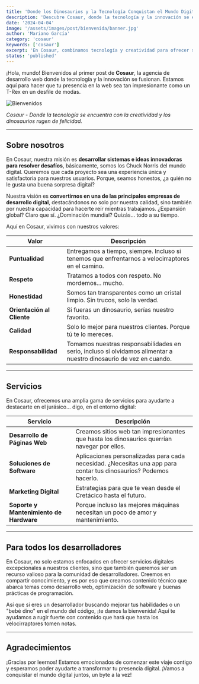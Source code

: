 ```yaml
---
title: 'Donde los Dinosaurios y la Tecnología Conquistan el Mundo Digital'
description: 'Descubre Cosaur, donde la tecnología y la innovación se encuentran con la diversión y la creatividad. Entra en nuestra historia y conoce nuestra misión, visión, y servicios, todo con un toque de humor jurásico. ¡Prepárate para un viaje digital inolvidable!'
date: '2024-04-04'
image: '/assets/images/post/bienvenida/banner.jpg'
author: 'Mariano García'
category: 'cosaur'
keywords: ['cosaur']
excerpt: 'En Cosaur, combinamos tecnología y creatividad para ofrecer soluciones digitales con un toque jurásico. ¡Conoce nuestra historia y misión!'
status: 'published'
---
```


¡Hola, mundo! Bienvenidos al primer post de **Cosaur**, la agencia de desarrollo web donde la tecnología y la innovación se fusionan. Estamos aquí para hacer que tu presencia en la web sea tan impresionante como un T-Rex en un desfile de modas.

![Bienvenidos](/assets/images/post/bienvenida/banner.jpg)

_Cosaur - Donde la tecnología se encuentra con la creatividad y los dinosaurios rugen de felicidad._

---

## Sobre nosotros

En Cosaur, nuestra misión es **desarrollar sistemas e ideas innovadoras para resolver desafíos**, básicamente, somos los Chuck Norris del mundo digital. Queremos que cada proyecto sea una experiencia única y satisfactoria para nuestros usuarios. Porque, seamos honestos, ¿a quién no le gusta una buena sorpresa digital?

Nuestra visión es **convertirnos en una de las principales empresas de desarrollo digital**, destacándonos no solo por nuestra calidad, sino también por nuestra capacidad para hacerte reír mientras trabajamos. ¿Expansión global? Claro que sí. ¿Dominación mundial? Quizás... todo a su tiempo.

Aquí en Cosaur, vivimos con nuestros valores:

| **Valor**                  | **Descripción**                                                                                                    |
| -------------------------- | ------------------------------------------------------------------------------------------------------------------ |
| **Puntualidad**            | Entregamos a tiempo, siempre. Incluso si tenemos que enfrentarnos a velocirraptores en el camino.                  |
| **Respeto**                | Tratamos a todos con respeto. No mordemos... mucho.                                                                |
| **Honestidad**             | Somos tan transparentes como un cristal limpio. Sin trucos, solo la verdad.                                        |
| **Orientación al Cliente** | Si fueras un dinosaurio, serías nuestro favorito.                                                                  |
| **Calidad**                | Solo lo mejor para nuestros clientes. Porque tú te lo mereces.                                                     |
| **Responsabilidad**        | Tomamos nuestras responsabilidades en serio, incluso si olvidamos alimentar a nuestro dinosaurio de vez en cuando. |

---

## Servicios

En Cosaur, ofrecemos una amplia gama de servicios para ayudarte a destacarte en el jurásico... digo, en el entorno digital:

| **Servicio**                            | **Descripción**                                                                                                   |
| --------------------------------------- | ----------------------------------------------------------------------------------------------------------------- |
| **Desarrollo de Páginas Web**           | Creamos sitios web tan impresionantes que hasta los dinosaurios querrían navegar por ellos.                       |
| **Soluciones de Software**              | Aplicaciones personalizadas para cada necesidad. ¿Necesitas una app para contar tus dinosaurios? Podemos hacerlo. |
| **Marketing Digital**                   | Estrategias para que te vean desde el Cretácico hasta el futuro.                                                  |
| **Soporte y Mantenimiento de Hardware** | Porque incluso las mejores máquinas necesitan un poco de amor y mantenimiento.                                    |

---

## Para todos los desarrolladores

En Cosaur, no solo estamos enfocados en ofrecer servicios digitales excepcionales a nuestros clientes, sino que también queremos ser un recurso valioso para la comunidad de desarrolladores. Creemos en compartir conocimiento, y es por eso que creamos contenido técnico que abarca temas como desarrollo web, optimización de software y buenas prácticas de programación.

Así que si eres un desarrollador buscando mejorar tus habilidades o un "bebé dino" en el mundo del código, ¡te damos la bienvenida! Aquí te ayudamos a rugir fuerte con contenido que hará que hasta los velocirraptores tomen notas.

---

## Agradecimientos

¡Gracias por leernos! Estamos emocionados de comenzar este viaje contigo y esperamos poder ayudarte a transformar tu presencia digital. ¡Vamos a conquistar el mundo digital juntos, un byte a la vez!
